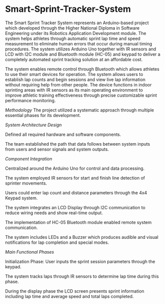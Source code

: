 # Smart-Sprint-Tracker-System

The Smart Sprint Tracker System represents an Arduino-based project which developed through the Higher National Diploma in Software Engineering under its Robotics Application Development module. The system helps athletes through automatic sprint lap time and speed measurement to eliminate human errors that occur during manual timing procedures. The system utilizes Arduino Uno together with IR sensors and LCD with I2C module and Bluetooth module (HC-05) and keypad to deliver a completely automated sprint tracking solution at an affordable cost.

The system enables remote control through Bluetooth which allows athletes to use their smart devices for operation. The system allows users to establish lap counts and begin sessions and view live lap information without requiring help from other people. The device functions in indoor sprinting areas with IR sensors as its main operating environment to improve athletic training effectiveness through precise customizable sprint performance monitoring.

*Methodology*
The project utilized a systematic approach through multiple essential phases for its development.

*System Architecture Design*

Defined all required hardware and software components.

The team established the path that data follows between system inputs from users and sensor signals and system outputs.

*Component Integration*

Centralized around the Arduino Uno for control and data processing.

The system employed IR sensors for start and finish line detection of sprinter movements.

Users could enter lap count and distance parameters through the 4x4 Keypad system.

The system integrates an LCD Display through I2C communication to reduce wiring needs and show real-time output.

The implementation of HC-05 Bluetooth module enabled remote system communication.

The system includes LEDs and a Buzzer which produces audible and visual notifications for lap completion and special modes.


*Main Functional Phases*

Initialization Phase: User inputs the sprint session parameters through the keypad.

The system tracks laps through IR sensors to determine lap time during this phase.

During the display phase the LCD screen presents sprint information including lap time and average speed and total laps completed.


